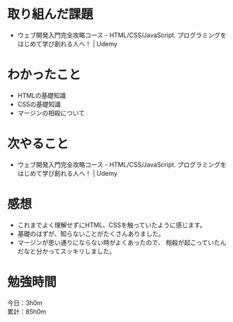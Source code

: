 # 取り組んだ課題
* ウェブ開発入門完全攻略コース - HTML/CSS/JavaScript. プログラミングをはじめて学び創れる人へ！ | Udemy
 
# わかったこと
* HTMLの基礎知識
* CSSの基礎知識
* マージンの相殺について

# 次やること
* ウェブ開発入門完全攻略コース - HTML/CSS/JavaScript. プログラミングをはじめて学び創れる人へ！ | Udemy

# 感想
* これまでよく理解せずにHTML、CSSを触っていたように感じます。
* 基礎のはずが、知らないことがたくさんありました。
* マージンが思い通りにならない時がよくあったので、
  相殺が起こっていたんだなと分かってスッキリしました。

# 勉強時間
今日：3h0m  
累計：85h0m